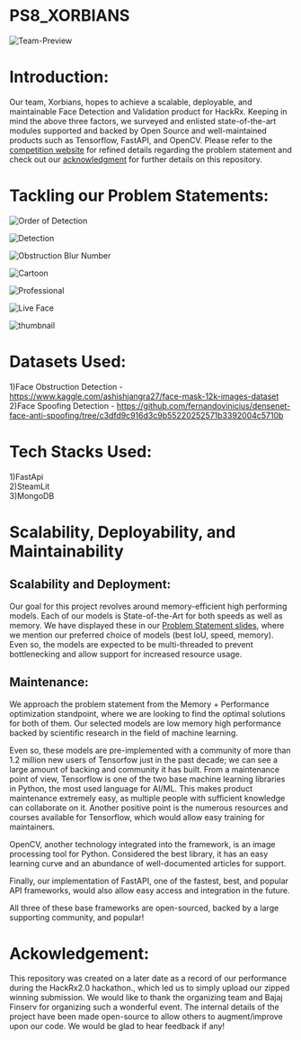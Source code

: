 # PS8_XORBIANS

![Team-Preview](/github_ready/home.PNG)

# Introduction:

Our team, Xorbians, hopes to achieve a scalable, deployable, and maintainable Face Detection and Validation product for HackRx. Keeping in mind the above three factors, we surveyed and enlisted state-of-the-art modules supported and backed by Open Source and well-maintained products such as Tensorflow, FastAPI, and OpenCV. Please refer to the [competition website](https://hackrx.in/) for refined details regarding the problem statement and check out our [acknowledgment](#Ackowledgement) for further details on this repository.

# Tackling our Problem Statements:

![Order of Detection](/github_ready/order_of_detection.PNG)

![Detection](/github_ready/detection.PNG)

![Obstruction Blur Number](/github_ready/obstruction_blur_number.PNG)

![Cartoon](/github_ready/cartoonification.PNG)

![Professional](/github_ready/professional.PNG)

![Live Face](/github_ready/live_face.PNG)

![thumbnail](/github_ready/small_regions.PNG)

# Datasets Used:
1)Face Obstruction Detection - https://www.kaggle.com/ashishjangra27/face-mask-12k-images-dataset<br />
2)Face Spoofing Detection - https://github.com/fernandovinicius/densenet-face-anti-spoofing/tree/c3dfd9c916d3c9b55220252571b3392004c5710b<br />

# Tech Stacks Used:
1)FastApi<br />
2)SteamLit<br />
3)MongoDB<br />

# Scalability, Deployability, and Maintainability

## Scalability and Deployment:

Our goal for this project revolves around memory-efficient high performing models. Each of our models is State-of-the-Art for both speeds as well as memory. We have displayed these in our [Problem Statement slides](https://github.com/HackRx2-0/ps8_xorbians#tackling-our-problem-statements), where we mention our preferred choice of models (best IoU, speed, memory). Even so, the models are expected to be multi-threaded to prevent bottlenecking and allow support for increased resource usage. 

## Maintenance:

We approach the problem statement from the Memory + Performance optimization standpoint, where we are looking to find the optimal solutions for both of them. Our selected models are low memory high performance backed by scientific research in the field of machine learning. 

Even so, these models are pre-implemented with a community of more than 1.2 million new users of Tensorfow just in the past decade; we can see a large amount of backing and community it has built. From a maintenance point of view, Tensorflow is one of the two base machine learning libraries in Python, the most used language for AI/ML. This makes product maintenance extremely easy, as multiple people with sufficient knowledge can collaborate on it. Another positive point is the numerous resources and courses available for Tensorflow, which would allow easy training for maintainers.

OpenCV, another technology integrated into the framework, is an image processing tool for Python. Considered the best library, it has an easy learning curve and an abundance of well-documented articles for support.

Finally, our implementation of FastAPI, one of the fastest, best, and popular API frameworks, would also allow easy access and integration in the future.

All three of these base frameworks are open-sourced, backed by a large supporting community, and popular!

# Ackowledgement:

This repository was created on a later date as a record of our performance during the HackRx2.0 hackathon., which led us to simply upload our zipped winning submission. We would like to thank the organizing team and Bajaj Finserv for organizing such a wonderful event. The internal details of the project have been made open-source to allow others to augment/improve upon our code. We would be glad to hear feedback if any!
